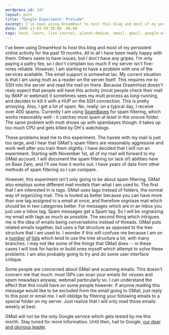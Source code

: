 ```yaml
--- 
wordpress_id: 187
layout: post
title: "Google Experiment: Prelude"
excerpt: I've been using DreamHost to host this blog and most of my persistent online activity for the past 10 months.  All in all I have been really happy with them.   Others seem to have issues, but I don't have any gripes.  I'm only paying a paltry fee, so I don't complain too much if my server isn't five-nines reliable.  However, I am starting to have a problem with one of the services available.  The email support is somewhat lax.  My current situation is that I am using mutt as a reader on the server itself.  This requires me to SSH into the server and read the mail on there.
date: 2006-11-03 09:38:00 -06:00
tags: hack, learn, live-journal, planet-debian, email, gmail, google-experiment, spam
---
```

I've been using DreamHost to host this blog and most of my persistent online activity for the past 10 months.  All in all I have been really happy with them.   Others seem to have issues, but I don't have any gripes.  I'm only paying a paltry fee, so I don't complain too much if my server isn't five-nines reliable.  However, I am starting to have a problem with one of the services available.  The email support is somewhat lax.  My current situation is that I am using mutt as a reader on the server itself.  This requires me to SSH into the server and read the mail on there.  Because DreamHost doesn't realy expect that people will have this activity (most people check their mail by IMAP or webmail) it sometimes sees my mutt process as long-running, and decides to kill it with a HUP on the SSH connection.  This is pretty annoying.  Also, I get a lot of spam.  No, really: on a typical day, I receive over 400 spams.  Currently I am using <a title="Bayesian anti-spam filter" href="http://spambayes.sourceforge.net/">SpamBayes</a> for spam filtering, which works reasonably well - it catches most spam at least in the unsure folder.  The same problem with mutt shows up with spambayes though: it takes up too much CPU and gets killed by DH's watchdogs.

<!-- s9ymdb:5 --><img class="alignright" style="float: right; border: 0px; padding-left: 5px; padding-right: 5px;" src="/wp-content/uploads/logos/logo1.gif" alt="" />These problems lead me to this experiment.  The hassle with my mail is just too large, and I hear that GMail's spam filters are reasonably aggressive and work well after you train them slightly.  I have decided that I will run an experiment.  Starting with November 1st, all of my mail will forward to my GMail account.  I will document the spam filtering (or lack of) abilities here on Base Zero, and I'll see how it works out.  I have years of data from other methods of spam filtering so I can compare.

However, this experiment isn't only going to be about spam filtering.  GMail also employs some different mail models than what I am used to. The first that I am interested in is tags.  GMail uses tags instead of folders, the normal way of organizing mail.  This is touted as better because you can have more than one tag assigned to a email at once, and therefore orgniaze mail which should be in two categories better.  For messages which are in an Inbox you just use a Inbox tag.  Spam messages get a Spam tag.  So I will be orgnaizing my email with tags as much as possible.  The second thing which intrigues me is the idea of emails being conversations instead of threads.  GMail puts related emails together, but uses a flat structure as opposed to the tree structure that I am used to.  I wonder if this will confuse me because I am on a <a title="Debian Developer's Mailing List" href="http://lists.debian.org/debian-devel/">number</a> <a title="Debian Project Mailing List" href="http://lists.debian.org/debian-project/">of</a> <a title="Debian Mentors Mailing List" href="http://lists.debian.org/debian-mentors/">lists</a> which tend to use the tree structure a lot, with many branches.  I may not like some of the things that GMail does -- in these cases I will look for hacks or build ones myself which attempt to solve these problems.  I am also probably going to try and do some user interface critique.

Some people are concerned about GMail and scanning emails.  This doesn't concern me that much: most ISPs can scan your emails for viruses and spam nowadays anyway, webmail particularly so.  I can understand the effect that this could have on some people however.  If anyone reading this message would like to be excluded from the email going to GMail, just reply to this post or email me.  I will oblidge by filtering your following emails to a special folder on my server. Just realize that I will only read those emails weekly at best.

GMail will not be the only Google service which gets tested by me this month.  Stay tuned for more information.  Until then, hail to Google, <a title="ZeFrank's The Show" href="http://www.zefrank.com/theshow/archives/2006/03/032806.html">our dear and glorious leader</a>.
